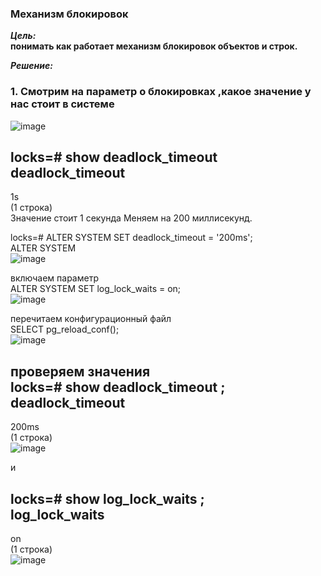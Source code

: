 ### Механизм блокировок  

***Цель:***  
**понимать как работает механизм блокировок объектов и строк.**  

***Решение:***  

### 1. Смотрим на параметр о блокировках ,какое значение у нас стоит в системе  
![image](https://github.com/13-rus/Otus/assets/120638894/bbac6ed0-899d-489a-82e5-f4720e40ab00)  

locks=# show deadlock_timeout 
deadlock_timeout  
------------------  
1s  
(1 строка)  
Значение стоит 1 секунда
Меняем на 200 миллисекунд.  

locks=# ALTER SYSTEM SET deadlock_timeout = '200ms';  
ALTER SYSTEM  
![image](https://github.com/13-rus/Otus/assets/120638894/588f8f52-a57c-4048-9010-968ef6e41c1c)  

включаем параметр  
ALTER SYSTEM SET log_lock_waits = on;  
![image](https://github.com/13-rus/Otus/assets/120638894/b12d2d1d-99c9-4ae4-b6a0-db064c9cef81)  

перечитаем конфигурационный файл   
SELECT pg_reload_conf();  
![image](https://github.com/13-rus/Otus/assets/120638894/bb50c302-39f5-4aa4-88fd-74f8a95db429)  

проверяем значения  
locks=# show deadlock_timeout ;  
 deadlock_timeout  
------------------  
 200ms  
(1 строка)  
![image](https://github.com/13-rus/Otus/assets/120638894/72a2a99d-7fe5-4a9f-8c31-0a2b7db7a30c)  

и  

locks=# show log_lock_waits ;  
 log_lock_waits  
----------------  
 on  
(1 строка)  
![image](https://github.com/13-rus/Otus/assets/120638894/bff7393c-54d3-44a7-8bf0-1439a59eaf5e)  
